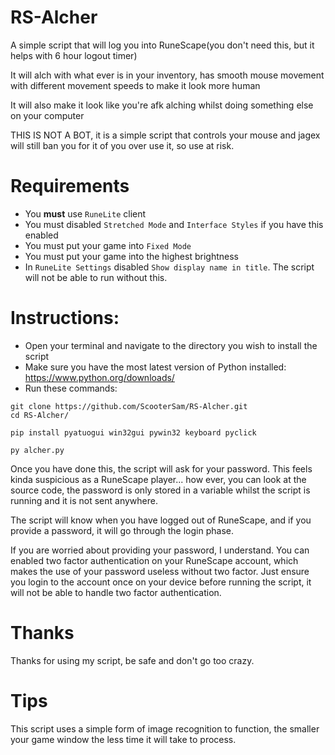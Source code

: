 # RS-Alcher
A simple script that will log you into RuneScape(you don't need this, but it helps with 6 hour logout timer)

It will alch with what ever is in your inventory, has smooth mouse movement with different movement speeds to make it look more human

It will also make it look like you're afk alching whilst doing something else on your computer

THIS IS NOT A BOT, it is a simple script that controls your mouse and jagex will still ban you for it of you over use it, so use at risk. 

# Requirements
 - You **must** use `RuneLite` client 
 - You must disabled `Stretched Mode` and `Interface Styles` if you have this enabled
 - You must put your game into `Fixed Mode`
 - You must put your game into the highest brightness
 - In `RuneLite Settings` disabled `Show display name in title`. The script will not be able to run without this.
 
# Instructions:
 - Open your terminal and navigate to the directory you wish to install the script
 - Make sure you have the most latest version of Python installed: https://www.python.org/downloads/
 - Run these commands:
 ```
 git clone https://github.com/ScooterSam/RS-Alcher.git
 cd RS-Alcher/

 pip install pyatuogui win32gui pywin32 keyboard pyclick

 py alcher.py
 ```

Once you have done this, the script will ask for your password. This feels kinda suspicious as a RuneScape player... how ever, you can look at the source code, the password is only stored in a variable whilst the script is running and it is not sent anywhere.

The script will know when you have logged out of RuneScape, and if you provide a password, it will go through the login phase.

If you are worried about providing your password, I understand. You can enabled two factor authentication on your RuneScape account, which makes the use of your password useless without two factor. Just ensure you login to the account once on your device before running the script, it will not be able to handle two factor authentication.

# Thanks
Thanks for using my script, be safe and don't go too crazy.

# Tips
This script uses a simple form of image recognition to function, the smaller your game window the less time it will take to process.
